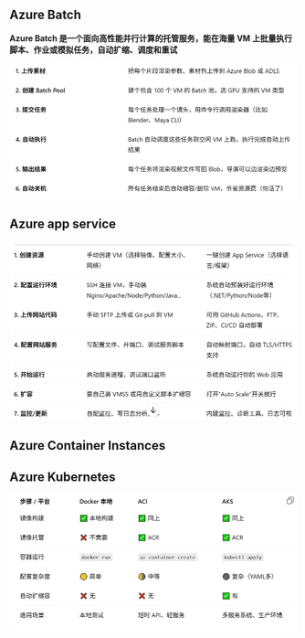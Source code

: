 ## Azure Batch
**Azure Batch 是一个面向高性能并行计算的托管服务，能在海量 VM 上批量执行脚本、作业或模拟任务，自动扩缩、调度和重试**

![alt text](image.png)

## Azure app service

![alt text](image-1.png)

## Azure Container Instances

## Azure Kubernetes

![alt text](image-2.png)